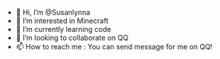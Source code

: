 - 👋 Hi, I’m @Susanlynna
- 👀 I’m interested in Minecraft
- 🌱 I’m currently learning code
- 💞️ I’m looking to collaborate on QQ
- 📫 How to reach me : You can send message for me on QQ!

<!---
Susanlynna/Susanlynna is a ✨ special ✨ repository because its `README.md` (this file) appears on your GitHub profile.
You can click the Preview link to take a look at your changes.
--->
